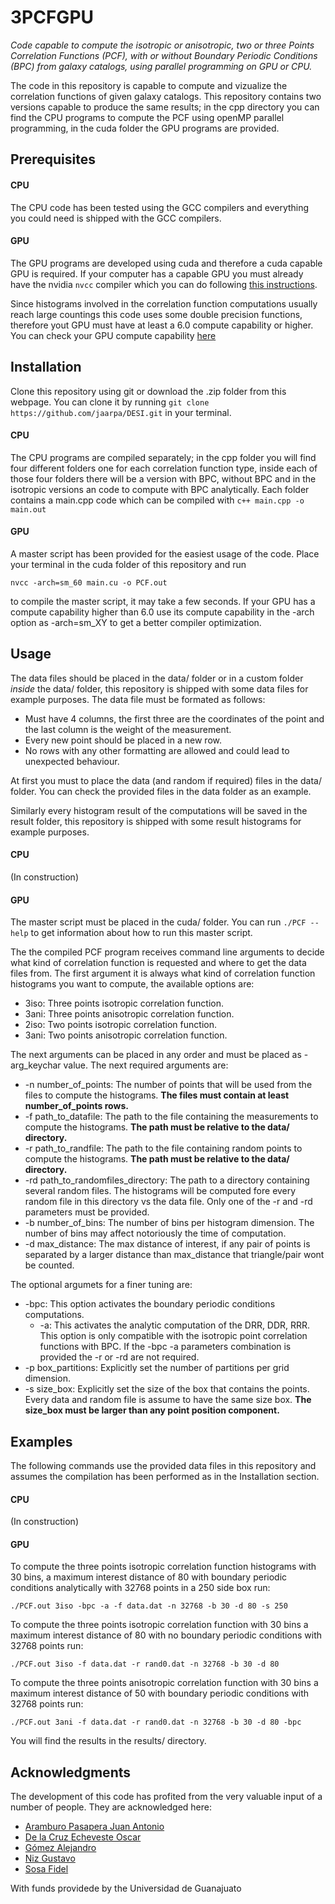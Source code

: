 # 3PCFGPU

*Code capable to compute the isotropic or anisotropic, two or three Points Correlation Functions (PCF), with or without Boundary Periodic Conditions (BPC) from galaxy catalogs, using parallel programming on GPU or CPU.*

The code in this repository is capable to compute and vizualize the correlation functions of given galaxy catalogs. This repository contains two versions capable to produce the same results; in the cpp directory you can find the CPU programs to compute the PCF using openMP parallel programming, in the cuda folder the GPU programs are provided. 

## Prerequisites

#### CPU
The CPU code has been tested using the GCC compilers and everything you could need is shipped with the GCC compilers.

#### GPU
The GPU programs are developed using cuda and therefore a cuda capable GPU is required. If your computer has a capable GPU you must already have the nvidia `nvcc` compiler which you can do following [this instructions](https://docs.nvidia.com/cuda/cuda-installation-guide-linux/index.html).

Since histograms involved in the correlation function computations usually reach large countings this code uses some double precision functions, therefore yout GPU must have at least a 6.0 compute capability or higher. You can check your GPU compute capability [here](https://developer.nvidia.com/cuda-gpus)

## Installation

Clone this repository using git or download the .zip folder from this webpage.
You can clone it by running `git clone https://github.com/jaarpa/DESI.git` in your terminal.

#### CPU

The CPU programs are compiled separately; in the cpp folder you will find four different folders one for each correlation function type, inside each of those four folders there will be a version with BPC, without BPC and in the isotropic versions an code to compute with BPC analytically. Each folder contains a main.cpp code which can be compiled with `c++ main.cpp -o main.out`

#### GPU

A master script has been provided for the easiest usage of the code. Place your terminal in the cuda folder of this repository and run 
```
nvcc -arch=sm_60 main.cu -o PCF.out
``` 
to compile the master script, it may take a few seconds. If your GPU has a compute capability higher than 6.0 use its compute capability in the -arch option as -arch=sm_XY to get a better compiler optimization.

## Usage

The data files should be placed in the data/ folder or in a custom folder *inside* the data/ folder, this repository is shipped with some data files for example purposes. The data file must be formated as follows:

* Must have 4 columns, the first three are the coordinates of the point and the last column is the weight of the measurement.
* Every new point should be placed in a new row.
* No rows with any other formatting are allowed and could lead to unexpected behaviour.

At first you must to place the data (and random if required) files in the data/ folder. You can check the provided files in the data folder as an example.

Similarly every histogram result of the computations will be saved in the result folder, this repository is shipped with some result histograms for example purposes.

#### CPU

(In construction)

#### GPU
The master script must be placed in the cuda/ folder. You can run `./PCF --help` to get information about how to run this master script.

The the compiled PCF program receives command line arguments to decide what kind of correlation function is requested and where to get the data files from. The first argument it is always what kind of correlation function histograms you want to compute, the available options are:

* 3iso: Three points isotropic correlation function.
* 3ani: Three points anisotropic correlation function.
* 2iso: Two points isotropic correlation function.
* 3ani: Two points anisotropic correlation function.

The next arguments can be placed in any order and must be placed as -arg_keychar value. The next required arguments are:

* -n number_of_points: The number of points that will be used from the files to compute the histograms. **The files must contain at least number_of_points rows.**
* -f path_to_datafile: The path to the file containing the measurements to compute the histograms. **The path must be relative to the data/ directory.**
* -r path_to_randfile: The path to the file containing random points to compute the histograms. **The path must be relative to the data/ directory.**
* -rd path_to_randomfiles_directory: The path to a directory containing several random files. The histograms will be computed fore every random file in this directory vs the data file. Only one of the -r and -rd parameters must be provided.
* -b number_of_bins: The number of bins per histogram dimension. The number of bins may affect notoriously the time of computation.
* -d max_distance: The max distance of interest, if any pair of points is separated by a larger distance than max_distance that triangle/pair wont be counted.

The optional argumets for a finer tuning are:

* -bpc: This option activates the boundary periodic conditions computations.
  * -a: This activates the analytic computation of the DRR, DDR, RRR. This option is only compatible with the isotropic point correlation functions with BPC. If the -bpc -a parameters combination is provided the -r or -rd are not required.
* -p box_partitions: Explicitly set the number of partitions per grid dimension.
* -s size_box: Explicitly set the size of the box that contains the points. Every data and random file is assume to have the same size box. **The size_box must be larger than any point position component.**

## Examples

The following commands use the provided data files in this repository and assumes the compilation has been performed as in the Installation section.

#### CPU
(In construction)

#### GPU

To compute the three points isotropic correlation function histograms with 30 bins, a maximum interest distance of 80 with boundary periodic conditions analytically with 32768 points in a 250 side box run:
```
./PCF.out 3iso -bpc -a -f data.dat -n 32768 -b 30 -d 80 -s 250
```

To compute the three points isotropic correlation function with 30 bins a maximum interest distance of 80 with no boundary periodic conditions with 32768 points run:
```
./PCF.out 3iso -f data.dat -r rand0.dat -n 32768 -b 30 -d 80
```

To compute the three points anisotropic correlation function with 30 bins a maximum interest distance of 50 with boundary periodic conditions with 32768 points run:
```
./PCF.out 3ani -f data.dat -r rand0.dat -n 32768 -b 30 -d 80 -bpc
```

You will find the results in the results/ directory.

## Acknowledgments

The development of this code has profited from the very valuable input of a number of people. They are acknowledged here:

* [Aramburo Pasapera Juan Antonio](https://github.com/jaarpa)
* [De la Cruz Echeveste Oscar](https://github.com/Oscar2401)
* [Gómez Alejandro](https://github.com/AlejandroGoper)
* [Niz Gustavo](https://github.com/gnizq64)
* [Sosa Fidel](https://github.com/fidelsosan)

With funds providede by the Universidad de Guanajuato

